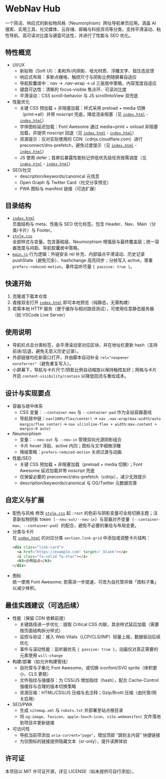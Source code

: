 # WebNav Hub

一个简洁、响应式的新拟物风格（Neumorphism）网址导航单页应用。涵盖 AI 搜索、实用工具、社交媒体、云存储、邮箱与科技资讯等分类，支持平滑滚动、粘性导航、高可读对比度与键盘可达性，并进行了性能与 SEO 优化。

## 特性概览

- UI/UX
  - 新拟物（Soft UI）：柔和外/内阴影、哑光材质、浮雕文字、按压态反馈
  - 响应式布局：多断点栅格、触控尺寸与阴影比例随屏幕自适应
  - 导航胶囊居中：nav → .nav-wrap → ul 三层居中策略，内容宽度自适应
  - 键盘可达性：清晰的 focus-visible 焦点环、可读对比度
  - 平滑滚动：CSS scroll-behavior 与 JS scrollIntoView 双兜底
- 性能优化
  - 关键 CSS 预加载 + 非阻塞加载：样式采用 preload + media 切换（print→all）并带 noscript 兜底，降低渲染阻塞（见 [`index.html`](index.html:37) - [`index.html`](index.html:42)）
  - 字体图标延迟加载：Font Awesome 通过 media=print + onload 非阻塞加载，并提供 noscript 回退（见 [`index.html`](index.html:40) - [`index.html`](index.html:52)）
  - 资源提示：仅对实际使用的 CDN（cdnjs.cloudflare.com）进行 preconnect/dns-prefetch，避免过度提示（见 [`index.html`](index.html:32) - [`index.html`](index.html:35)）
  - JS 使用 defer；首屏后暴露性能标记供低优先级任务按需调度（见 [`index.html`](index.html:54) - [`index.html`](index.html:63)）
- SEO/社交
  - description/keywords/canonical 元信息
  - Open Graph 与 Twitter Card（社交分享预览）
  - PWA 图标与 manifest 链接（可选扩展）

## 目录结构

- [`index.html`](index.html:1)  
  页面结构与 meta、性能与 SEO 优化标签。包含 Header、Nav、Main（分类/卡片）与 Footer。
- [`style.css`](style.css:1)  
  全部样式与变量。包含基础层、Neumorphism 增强层与最终覆盖层；统一容器宽度与间距、导航胶囊居中策略。
- [`main.js`](main.js:1)
  行为逻辑：外链安全 rel 补充、内部锚点平滑滚动、历史记录 pushState（避免冗余）、hashchange 高亮同步；分帧写入 active，尊重 `prefers-reduced-motion`，事件监听尽量 `{ passive: true }`。

## 快速开始

1. 克隆或下载本仓库
2. 直接双击打开 [`index.html`](index.html:1) 即可本地预览（纯静态，无需构建）
3. 若需本地 HTTP 服务（便于缓存与相对路径测试），可使用任意静态服务器（如 VSCode Live Server）

## 使用说明

- 导航栏点击分类标签，会平滑滚动至对应区块，并在地址栏更新 hash（支持前进/后退，避免无意义历史记录）。
- 外部链接均在新窗口打开，并由脚本自动补全 `rel="noopener noreferrer"`（避免重复写入）。
- 小屏幕下，导航与卡片尺寸/阴影比例自动缩放以保持触控友好；网格与卡片开启 `content-visibility/contain` 以降低回流与重绘成本。

## 设计与实现要点

- 容器与居中体系
  - CSS 变量：`--container-max` 与 `--container-pad` 作为全站容器基线
  - 导航居中链：`nav(100%/flex/center)` → `nav .nav-wrap(max-width/auto margin/flex center)` → `nav ul(inline-flex + width:max-content + margin:0 auto)`
- Neumorphism
  - 变量：`--neu-out` 与 `--neu-in` 管理双向光源阴影组合
  - 卡片 hover 浮起、active 内凹；图标与文字细微浮雕
  - 降级策略：`prefers-reduced-motion` 关闭过渡与动画
- 性能/SEO
  - 关键 CSS 预加载 + 非阻塞加载（preload + media 切换）；Font Awesome 延迟加载并带 noscript 兜底
  - 仅保留必要的 preconnect/dns-prefetch（cdnjs），减少无效提示
  - description/keywords/canonical 与 OG/Twitter 元数据完善

## 自定义与扩展

- 配色与风格
  修改 [`style.css`](style.css:680) 起 `:root` 的色彩与阴影变量可全局切换主题；注意新拟物阴影 token（`--neu-out/--neu-in`）与容器对齐变量（`--container-max`、`--container-pad`）的配合，避免不必要的重绘与布局变更。
- 分类与卡片  
  在 [`index.html`](index.html:70) 的对应分类 `section.link-grid` 中添加或调整卡片结构：
  ```html
  <div class="link-card">
    <a href="https://example.com" target="_blank"></a>
    <i class="fa-solid fa-star"></i>
    <h3>示例站点</h3>
  </div>
  ```
- 图标  
  统一使用 Font Awesome; 若需进一步提速，可改为自托管并做「图标子集」以减少体积。

## 最佳实践建议（可选后续）

- 性能（保留 CDN 依赖前提）
  - 关键路径进一步优化：提取 Critical CSS 内联，其余样式延后加载（需要按页面结构拆分样式）
  - 监控与验证：接入 Web Vitals（LCP/CLS/INP）轻量上报，数据驱动后续优化
  - 事件与滚动性能：监听器优先 `{ passive: true }`，动画仅对真正需要的元素使用 `will-change`
- 构建/部署（如允许构建管线）
  - 自托管与子集化 Font Awesome，或切换 iconfont/SVG sprite（体积更小、CLS 更稳）
  - 文件指纹与强缓存：为 CSS/JS 增加指纹（hash），配合 Cache-Control 强缓存与合理的版本切换策略
  - 资源压缩：HTML/CSS/JS 压缩与去注释；Gzip/Brotli 压缩（由托管/网关启用）
- SEO/PWA
  - 生成 `sitemap.xml` 与 `robots.txt` 并部署至站点根目录
  - 将 `og:image`、`favicon`、`apple-touch-icon`、`site.webmanifest` 文件落地到项目并更新链接
- 可访问性
  - 导航当前项添加 `aria-current="page"`，增加顶部 “跳到主内容” 快捷链接
  - 为仅图标的链接提供隐藏文本（sr-only），提升读屏体验

## 许可证

本项目以 MIT 许可证开源，详见 LICENSE（如未提供可自行添加）。